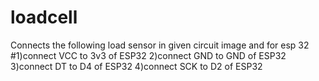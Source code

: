 # loadcell

Connects the following load sensor in given circuit image and for esp 32
#1)connect VCC to 3v3 of ESP32
2)connect GND to GND of ESP32
3)connect DT to D4 of ESP32
4)connect SCK to D2 of ESP32


